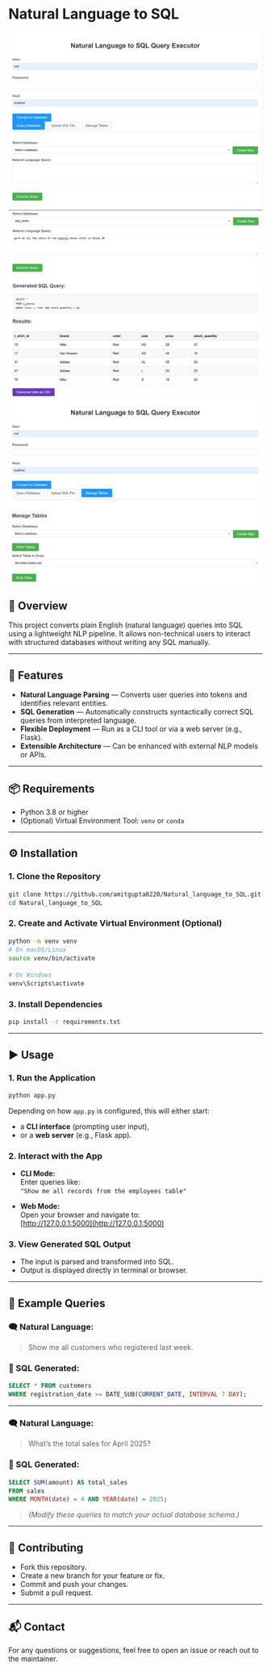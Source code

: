 # Natural Language to SQL

![App Screenshot](static/img3.png)
![App Screenshot](static/img2.png)
![App Screenshot](static/img1.png)

## 🧠 Overview

This project converts plain English (natural language) queries into SQL using a lightweight NLP pipeline. It allows non-technical users to interact with structured databases without writing any SQL manually.

---

## 🚀 Features

- **Natural Language Parsing** — Converts user queries into tokens and identifies relevant entities.
- **SQL Generation** — Automatically constructs syntactically correct SQL queries from interpreted language.
- **Flexible Deployment** — Run as a CLI tool or via a web server (e.g., Flask).
- **Extensible Architecture** — Can be enhanced with external NLP models or APIs.

---

## 📦 Requirements

- Python 3.8 or higher
- (Optional) Virtual Environment Tool: `venv` or `conda`

---

## ⚙️ Installation

### 1. Clone the Repository

```bash
git clone https://github.com/amitgupta0220/Natural_language_to_SQL.git
cd Natural_language_to_SQL
```

### 2. Create and Activate Virtual Environment (Optional)

```bash
python -m venv venv
# On macOS/Linux
source venv/bin/activate

# On Windows
venv\Scripts\activate
```

### 3. Install Dependencies

```bash
pip install -r requirements.txt
```

---

## ▶️ Usage

### 1. Run the Application

```bash
python app.py
```

Depending on how `app.py` is configured, this will either start:

- a **CLI interface** (prompting user input),
- or a **web server** (e.g., Flask app).

### 2. Interact with the App

- **CLI Mode:**  
  Enter queries like:  
  `"Show me all records from the employees table"`

- **Web Mode:**  
  Open your browser and navigate to:  
  [http://127.0.0.1:5000](http://127.0.0.1:5000)

### 3. View Generated SQL Output

- The input is parsed and transformed into SQL.
- Output is displayed directly in terminal or browser.

---

## 💬 Example Queries

### 🗨️ Natural Language:

> Show me all customers who registered last week.

### 🧾 SQL Generated:

```sql
SELECT * FROM customers
WHERE registration_date >= DATE_SUB(CURRENT_DATE, INTERVAL 7 DAY);
```

---

### 🗨️ Natural Language:

> What’s the total sales for April 2025?

### 🧾 SQL Generated:

```sql
SELECT SUM(amount) AS total_sales
FROM sales
WHERE MONTH(date) = 4 AND YEAR(date) = 2025;
```

> _(Modify these queries to match your actual database schema.)_

---

## 🤝 Contributing

- Fork this repository.
- Create a new branch for your feature or fix.
- Commit and push your changes.
- Submit a pull request.

---

## 📬 Contact

For any questions or suggestions, feel free to open an issue or reach out to the maintainer.
